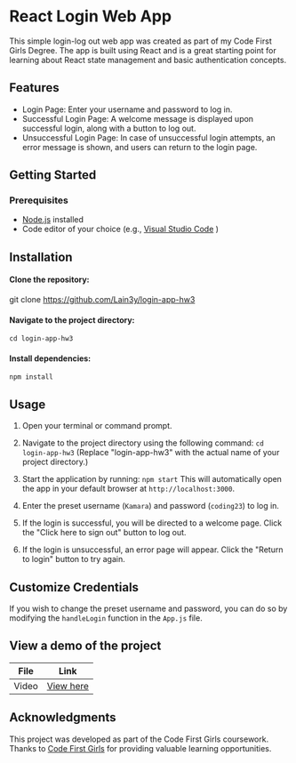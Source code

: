
# React Login Web App

This simple login-log out web app was created as part of my Code First Girls Degree. The app is built using React and is a great starting point for learning about React state management and basic authentication concepts.

## Features
- Login Page: Enter your username and password to log in.
- Successful Login Page: A welcome message is displayed upon successful login, along with a button to log out.
- Unsuccessful Login Page: In case of unsuccessful login attempts, an error message is shown, and users can return to the login page.

## Getting Started
### Prerequisites

- [Node.js](https://nodejs.org/en/) installed
- Code editor of your choice (e.g., [Visual Studio Code](https://code.visualstudio.com/) )

## Installation

#### Clone the repository:
git clone  https://github.com/Lain3y/login-app-hw3

#### Navigate to the project directory:
`cd login-app-hw3` 

#### Install dependencies:
`npm install` 

## Usage
1.  Open your terminal or command prompt.
2.  Navigate to the project directory using the following command:
 `cd login-app-hw3`  (Replace "login-app-hw3" with the actual name of your project directory.)
3.  Start the application by running:  `npm start`  This will automatically open the app in your default browser at `http://localhost:3000`.
    
4.  Enter the preset username (`Kamara`) and password (`coding23`) to log in.
5.  If the login is successful, you will be directed to a welcome page. Click the "Click here to sign out" button to log out.
6.  If the login is unsuccessful, an error page will appear. Click the "Return to login" button to try again.

## Customize Credentials

If you wish to change the preset username and password, you can do so by modifying the `handleLogin` function in the `App.js` file.

## View a demo of the project

| File    | Link |
| -------- | ------- |
| Video  | [View here](https://www.canva.com/design/DAF2PUpVuDY/O47iYAc_lK2LPWnaRE3MSg/watch?utm_content=DAF2PUpVuDY&utm_campaign=designshare&utm_medium=link&utm_source=editor)    |

## Acknowledgments
This project was developed as part of the Code First Girls coursework.
Thanks to [Code First Girls](https://codefirstgirls.com/) for providing valuable learning opportunities.



